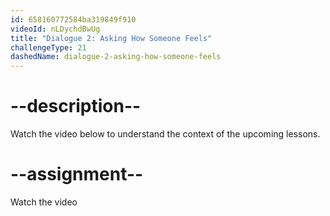 ```yaml
---
id: 658160772584ba319849f910
videoId: nLDychdBwUg
title: "Dialogue 2: Asking How Someone Feels"
challengeType: 21
dashedName: dialogue-2-asking-how-someone-feels
---
```


# --description--

Watch the video below to understand the context of the upcoming lessons.

# --assignment--

Watch the video
